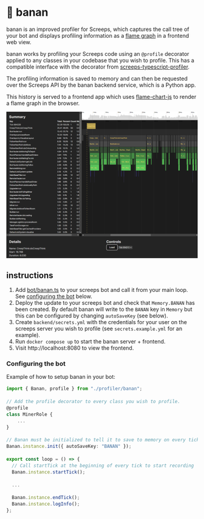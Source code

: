 🍌 banan
=====

banan is an improved profiler for Screeps, which captures the call
tree of your bot and displays profiling information as a
[flame graph](https://www.brendangregg.com/flamegraphs.html)
in a frontend web view.

banan works by profiling your Screeps code using an `@profile` decorator applied
to any classes in your codebase that you wish to profile. This has
a compatible interface with the decorator from
[screeps-typescript-profiler](https://github.com/screepers/screeps-typescript-profiler).

The profiling information is saved to memory and can then be requested
over the Screeps API by the banan backend service, which is a Python app.

This history is served to a frontend app which uses [flame-chart-js](https://github.com/pyatyispyatil/flame-chart-js)
to render a flame graph in the browser.

![banan screenshot](./screenshots/example.png)

instructions
-----

1. Add [bot/banan.ts](./bot/banan.ts) to your screeps bot and call it from your main loop. See [configuring the bot](#configuring-the-bot) below.
2. Deploy the update to your screeps bot and check that `Memory.BANAN` has been created. By default banan will write to the `BANAN` key in `Memory` but this can be configured by changing `autoSaveKey` (see below).
3. Create `backend/secrets.yml` with the credentials for your user on the screeps server you wish to profile (see `secrets.example.yml` for an example).
4. Run `docker compose up` to start the banan server + frontend.
5. Visit http://localhost:8080 to view the frontend.


### Configuring the bot

Example of how to setup banan in your bot:

```typescript
import { Banan, profile } from "./profiler/banan";

// Add the profile decorator to every class you wish to profile.
@profile
class MinerRole {
    ...
}

// Banan must be initialized to tell it to save to memory on every tick
Banan.instance.init({ autoSaveKey: "BANAN" });

export const loop = () => {
  // Call startTick at the beginning of every tick to start recording
  Banan.instance.startTick();

  ...

  Banan.instance.endTick();
  Banan.instance.logInfo();
};
```
